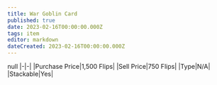 ```yaml
---
title: War Goblin Card
published: true
date: 2023-02-16T00:00:00.000Z
tags: item
editor: markdown
dateCreated: 2023-02-16T00:00:00.000Z
---
```


null
|-|-|
|Purchase Price|1,500 Flips|
|Sell Price|750 Flips|
|Type|N/A|
|Stackable|Yes|

